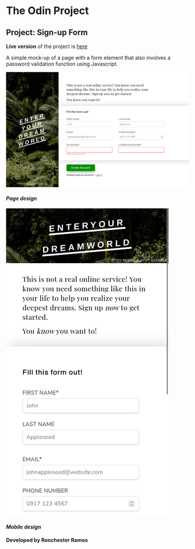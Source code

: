 # The Odin Project

## Project: Sign-up Form

**Live version** of the project is [here](https://renchester.github.io/top-sign-up-form/)

A simple mock-up of a page with a form element that also involves a password validation function using Javascript.

![page-design-full](img/sign-up-form-full.png)

#### _Page design_

![page-design-mobile](img/sign-up-form-mobile.png)

#### _Mobile design_

**Developed by Renchester Ramos**
